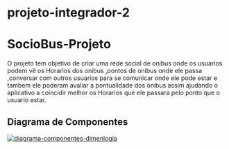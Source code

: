 # projeto-integrador-2

# SocioBus-Projeto
O projeto tem objetivo de criar uma rede social de onibus onde os usuarios podem vê os Horarios dos onibus ,pontos de onibus onde ele passa ,conversar com outros usuarios para se comunicar onde ele pode estar e tambem ele poderam avaliar a pontualidade dos onibus assim ajudando o aplicativo a coincidir melhor os Horarios que ele passara pelo ponto que o usuario estar.

## Diagrama de Componentes

[![diagrama-componentes-dimenlogia](imagens/diagrama.png)](https://github.com/esteffanys/SocioBus-Projeto/issues/1#issue-1736852431)
